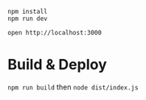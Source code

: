 ```
npm install
npm run dev
```

```
open http://localhost:3000
```
# Build & Deploy
`npm run build`
then
`node dist/index.js`